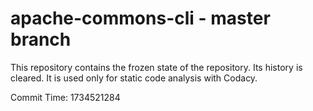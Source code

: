 # apache-commons-cli - master branch

This repository contains the frozen state of the repository.
Its history is cleared. It is used only for static code
analysis with Codacy.

Commit Time: 1734521284